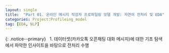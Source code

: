 ```yaml
---
layout: single
title:  "Part 01. 온라인 메시지 작성자 프로파일링 모델 개발: 자연어 전처리 및 EDA"
categories: Project:Profileing_model
tag: [EDA, NLP]
---
```

{: .notice--primary} 
&nbsp;&nbsp;1. 데이터셋(카카오톡 오픈채팅 대화 메시지)에 대한 기초 탐색에서 파악한 인사이트을 바탕으로 전처리 수행<br>
